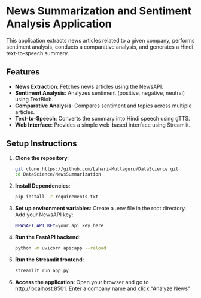 # News Summarization and Sentiment Analysis Application

This application extracts news articles related to a given company, performs sentiment analysis, conducts a comparative analysis, and generates a Hindi text-to-speech summary.

## Features

- **News Extraction**: Fetches news articles using the NewsAPI.
- **Sentiment Analysis**: Analyzes sentiment (positive, negative, neutral) using TextBlob.
- **Comparative Analysis**: Compares sentiment and topics across multiple articles.
- **Text-to-Speech**: Converts the summary into Hindi speech using gTTS.
- **Web Interface**: Provides a simple web-based interface using Streamlit.

## Setup Instructions

1. **Clone the repository**:
   ```bash
   git clone https://github.com/Lahari-Mullaguru/DataScience.git
   cd DataScience/NewsSummarization
2. **Install Dependencies**:
   ```bash
   pip install -r requirements.txt
4. **Set up environment variables**:
   Create a .env file in the root directory.
   Add your NewsAPI key:
   ```bash
   NEWSAPI_API_KEY=your_api_key_here
6. **Run the FastAPI backend**:
   ```bash
   python -m uvicorn api:app --reload
8. **Run the Streamlit frontend**:
   ```bash
   streamlit run app.py
10. **Access the application**:
   Open your browser and go to http://localhost:8501.
   Enter a company name and click "Analyze News"
